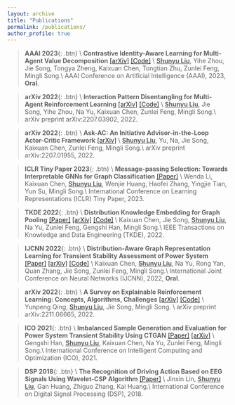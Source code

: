 ```yaml
---
layout: archive
title: "Publications"
permalink: /publications/
author_profile: true
---
```


> **AAAI 2023**{: .btn} \\
> **Contrastive Identity-Aware Learning for Multi-Agent Value Decomposition** [[arXiv]](https://arxiv.org/abs/2211.12712) [[Code]](https://github.com/liushunyu/CIA) \\
  > **<u>Shunyu Liu</u>**, Yihe Zhou, Jie Song, Tongya Zheng, Kaixuan Chen, Tongtian Zhu, Zunlei Feng, Mingli Song.\\
  > AAAI Conference on Artificial Intelligence (AAAI), 2023, **Oral**.

> **arXiv 2022**{: .btn} \\
> **Interaction Pattern Disentangling for Multi-Agent Reinforcement Learning** [[arXiv]](https://arxiv.org/abs/2207.03902) [[Code]](https://github.com/liushunyu/OPT) \\
  > **<u>Shunyu Liu</u>**, Jie Song, Yihe Zhou, Na Yu, Kaixuan Chen, Zunlei Feng, Mingli Song.\\
  > arXiv preprint arXiv:2207.03902, 2022. 

> **arXiv 2022**{: .btn} \\
> **Ask-AC: An Initiative Advisor-in-the-Loop Actor-Critic Framework** [[arXiv]](https://arxiv.org/abs/2207.01955) \\
  > **<u>Shunyu Liu</u>**, Yu, Na, Jie Song, Kaixuan Chen, Zunlei Feng, Mingli Song.\\
  > arXiv preprint arXiv:2207.01955, 2022.

> **ICLR Tiny Paper 2023**{: .btn} \\
> **Message-passing Selection: Towards Interpretable GNNs for Graph Classification** [[Paper]](https://openreview.net/pdf?id=99Go96dla5y) \\
  > Wenda Li, Kaixuan Chen, **<u>Shunyu Liu</u>**, Wenjie Huang, Haofei Zhang, Yingjie Tian, Yun Su, Mingli Song.\\
  > International Conference on Learning Representations (ICLR) Tiny Paper, 2023.

> **TKDE 2022**{: .btn} \\
> **Distribution Knowledge Embedding for Graph Pooling** [[Paper]](https://ieeexplore.ieee.org/abstract/document/9896198/) [[arXiv]](https://arxiv.org/abs/2109.14333) [[Code]](https://github.com/chenchkx/DKEPool) \\
  > Kaixuan Chen, Jie Song, **<u>Shunyu Liu</u>**, Na Yu, Zunlei Feng, Gengshi Han, Mingli Song.\\
  > IEEE Transactions on Knowledge and Data Engineering (TKDE), 2022. 

> **IJCNN 2022**{: .btn} \\
> **Distribution-Aware Graph Representation Learning for Transient Stability Assessment of Power System** [[Paper]](https://ieeexplore.ieee.org/abstract/document/9892854/) [[arXiv]](https://arxiv.org/abs/2205.06576) [[Code]](https://github.com/chenchkx/DKEPool-TSA) \\
  > Kaixuan Chen, **<u>Shunyu Liu</u>**, Na Yu, Rong Yan, Quan Zhang, Jie Song, Zunlei Feng, Mingli Song.\\
  > International Joint Conference on Neural Networks (IJCNN), 2022, **Oral**.

> **arXiv 2022**{: .btn} \\
> **A Survey on Explainable Reinforcement Learning: Concepts, Algorithms, Challenges** [[arXiv]](https://arxiv.org/abs/2211.06665) [[Code]](https://github.com/Plankson/awesome-explainable-reinforcement-learning) \\
  > Yunpeng Qing, **<u>Shunyu Liu</u>**, Jie Song, Mingli Song. \\
  > arXiv preprint arXiv:2211.06665, 2022. 

> **ICO 2021**{: .btn} \\
> **Imbalanced Sample Generation and Evaluation for Power System Transient Stability Using CTGAN** [[Paper]](https://link.springer.com/chapter/10.1007/978-3-030-93247-3_55) [[arXiv]](https://arxiv.org/abs/2112.08836) \\
  > Gengshi Han, **<u>Shunyu Liu</u>**, Kaixuan Chen, Na Yu, Zunlei Feng, Mingli Song.\\
  > International Conference on Intelligent Computing and Optimization (ICO), 2021.

> **DSP 2018**{: .btn} \\
> **The Recognition of Driving Action Based on EEG Signals Using Wavelet-CSP Algorithm** [[Paper]](https://ieeexplore.ieee.org/abstract/document/8631540/)  \\
  > Jinxin Lin, **<u>Shunyu Liu</u>**, Gan Huang, Zhiguo Zhang, Kai Huang.\\
  > International Conference on Digital Signal Processing (DSP), 2018. 